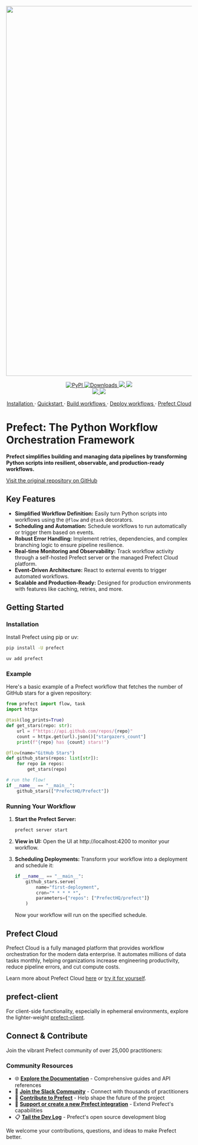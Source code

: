 <p align="center"><img src="https://github.com/PrefectHQ/prefect/assets/3407835/c654cbc6-63e8-4ada-a92a-efd2f8f24b85" width=1000></p>

<p align="center">
    <a href="https://pypi.org/project/prefect/" alt="PyPI version">
        <img alt="PyPI" src="https://img.shields.io/pypi/v/prefect?color=0052FF&labelColor=090422" />
    </a>
    <a href="https://pypi.org/project/prefect/" alt="PyPI downloads/month">
        <img alt="Downloads" src="https://img.shields.io/pypi/dm/prefect?color=0052FF&labelColor=090422" />
    </a>
    <a href="https://github.com/prefecthq/prefect/" alt="Stars">
        <img src="https://img.shields.io/github/stars/prefecthq/prefect?color=0052FF&labelColor=090422" />
    </a>
    <a href="https://github.com/prefecthq/prefect/pulse" alt="Activity">
        <img src="https://img.shields.io/github/commit-activity/m/prefecthq/prefect?color=0052FF&labelColor=090422" />
    </a>
    <br>
    <a href="https://prefect.io/slack" alt="Slack">
        <img src="https://img.shields.io/badge/slack-join_community-red.svg?color=0052FF&labelColor=090422&logo=slack" />
    </a>
    <a href="https://www.youtube.com/c/PrefectIO/" alt="YouTube">
        <img src="https://img.shields.io/badge/youtube-watch_videos-red.svg?color=0052FF&labelColor=090422&logo=youtube" />
    </a>
</p>

<p align="center">
    <a href="https://docs.prefect.io/v3/get-started/index?utm_source=oss&utm_medium=oss&utm_campaign=oss_gh_repo&utm_term=none&utm_content=none">
        Installation
    </a>
    ·
    <a href="https://docs.prefect.io/v3/get-started/quickstart?utm_source=oss&utm_medium=oss&utm_campaign=oss_gh_repo&utm_term=none&utm_content=none">
        Quickstart
    </a>
    ·
    <a href="https://docs.prefect.io/v3/how-to-guides/workflows/write-and-run?utm_source=oss&utm_medium=oss&utm_campaign=oss_gh_repo&utm_term=none&utm_content=none">
        Build workflows
    </a>
    ·
    <a href="https://docs.prefect.io/v3/concepts/deployments?utm_source=oss&utm_medium=oss&utm_campaign=oss_gh_repo&utm_term=none&utm_content=none">
        Deploy workflows
    </a>
    ·
    <a href="https://app.prefect.cloud/?utm_source=oss&utm_medium=oss&utm_campaign=oss_gh_repo&utm_term=none&utm_content=none">
        Prefect Cloud
    </a>
</p>

# Prefect: The Python Workflow Orchestration Framework

**Prefect simplifies building and managing data pipelines by transforming Python scripts into resilient, observable, and production-ready workflows.**

[Visit the original repository on GitHub](https://github.com/PrefectHQ/prefect)

## Key Features

*   **Simplified Workflow Definition:** Easily turn Python scripts into workflows using the `@flow` and `@task` decorators.
*   **Scheduling and Automation:** Schedule workflows to run automatically or trigger them based on events.
*   **Robust Error Handling:** Implement retries, dependencies, and complex branching logic to ensure pipeline resilience.
*   **Real-time Monitoring and Observability:** Track workflow activity through a self-hosted Prefect server or the managed Prefect Cloud platform.
*   **Event-Driven Architecture:** React to external events to trigger automated workflows.
*   **Scalable and Production-Ready:** Designed for production environments with features like caching, retries, and more.

## Getting Started

### Installation

Install Prefect using pip or uv:

```bash
pip install -U prefect
```

```bash
uv add prefect
```

### Example

Here's a basic example of a Prefect workflow that fetches the number of GitHub stars for a given repository:

```python
from prefect import flow, task
import httpx

@task(log_prints=True)
def get_stars(repo: str):
    url = f"https://api.github.com/repos/{repo}"
    count = httpx.get(url).json()["stargazers_count"]
    print(f"{repo} has {count} stars!")

@flow(name="GitHub Stars")
def github_stars(repos: list[str]):
    for repo in repos:
        get_stars(repo)

# run the flow!
if __name__ == "__main__":
    github_stars(["PrefectHQ/Prefect"])
```

### Running Your Workflow

1.  **Start the Prefect Server:**
    ```bash
    prefect server start
    ```

2.  **View in UI:** Open the UI at http://localhost:4200 to monitor your workflow.

3.  **Scheduling Deployments:** Transform your workflow into a deployment and schedule it:

    ```python
    if __name__ == "__main__":
        github_stars.serve(
            name="first-deployment",
            cron="* * * * *",
            parameters={"repos": ["PrefectHQ/prefect"]}
        )
    ```

    Now your workflow will run on the specified schedule.

## Prefect Cloud

Prefect Cloud is a fully managed platform that provides workflow orchestration for the modern data enterprise.  It automates millions of data tasks monthly, helping organizations increase engineering productivity, reduce pipeline errors, and cut compute costs.

Learn more about Prefect Cloud [here](https://www.prefect.io/cloud-vs-oss?utm_source=oss&utm_medium=oss&utm_campaign=oss_gh_repo&utm_term=none&utm_content=none) or [try it for yourself](https://app.prefect.cloud?utm_source=oss&utm_medium=oss&utm_campaign=oss_gh_repo&utm_term=none&utm_content=none).

## prefect-client

For client-side functionality, especially in ephemeral environments, explore the lighter-weight [prefect-client](https://pypi.org/project/prefect-client/).

## Connect & Contribute

Join the vibrant Prefect community of over 25,000 practitioners:

### Community Resources

*   🌐 **[Explore the Documentation](https://docs.prefect.io)** - Comprehensive guides and API references
*   💬 **[Join the Slack Community](https://prefect.io/slack)** - Connect with thousands of practitioners
*   🤝 **[Contribute to Prefect](https://docs.prefect.io/contribute/)** - Help shape the future of the project
*   🔌 **[Support or create a new Prefect integration](https://docs.prefect.io/contribute/contribute-integrations)** - Extend Prefect's capabilities
*   📋 **[Tail the Dev Log](https://dev-log.prefect.io/)** - Prefect's open source development blog

We welcome your contributions, questions, and ideas to make Prefect better.